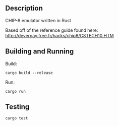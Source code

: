 ## Description

CHIP-8 emulator written in Rust

Based off of the reference guide found here: http://devernay.free.fr/hacks/chip8/C8TECH10.HTM

## Building and Running

Build:
```
cargo build --release
```

Run:
```
cargo run
```

## Testing
```
cargo test
```
